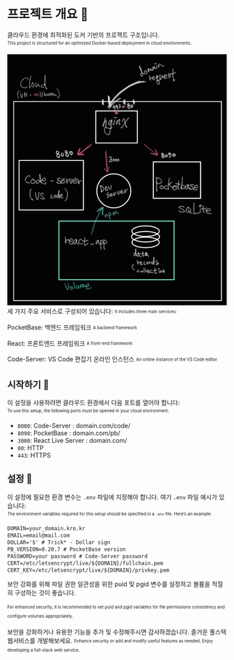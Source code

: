 # 프로젝트 개요 🚀

클라우드 환경에 최적화된 도커 기반의 프로젝트 구조입니다.  
<sub><sup>This project is structured for an optimized Docker-based deployment in cloud environments.</sup></sub>

![아키텍처 다이어그램](/structure.png)
세 가지 주요 서비스로 구성되어 있습니다:
<sub><sup>It includes three main services:</sup></sub>

PocketBase: 백엔드 프레임워크
<sub><sup>A backend framework</sup></sub>

React: 프론트엔드 프레임워크
<sub><sup>A front-end framework</sup></sub>

Code-Server: VS Code 편집기 온라인 인스턴스
<sub><sup>An online instance of the VS Code editor</sup></sub>

## 시작하기 🏁

이 설정을 사용하려면 클라우드 환경에서 다음 포트를 열어야 합니다:  
<sub><sup>To use this setup, the following ports must be opened in your cloud environment:</sup></sub>

- `8080`: Code-Server : domain.com/code/
- `8090`: PocketBase : domain.com/pb/
- `3000`: React Live Server : domain.com/
- `80`: HTTP
- `443`: HTTPS

## 설정 🔧

이 설정에 필요한 환경 변수는 `.env` 파일에 지정해야 합니다. 
여기 `.env` 파일 예시가 있습니다:  
<sub><sup>The environment variables required for this setup should be specified in a `.env` file. Here’s an example:</sup></sub>

```plaintext
DOMAIN=your_domain.kro.kr
EMAIL=email@mail.com
DOLLAR='$' # Trick* - Dollar sign
PB_VERSION=0.20.7 # PocketBase version
PASSWORD=your password # Code-Server password
CERT=/etc/letsencrypt/live/${DOMAIN}/fullchain.pem
CERT_KEY=/etc/letsencrypt/live/${DOMAIN}/privkey.pem
```

보안 강화를 위해 파일 권한 일관성을 위한 puid 및 pgid 변수를 설정하고 
볼륨을 적절히 구성하는 것이 좋습니다.

<sub><sup>For enhanced security, it is recommended to set puid and pgid variables for file permissions consistency and configure volumes appropriately.</sup></sub>

보안을 강화하거나 유용한 기능을 추가 및 수정해주시면 감사하겠습니다.
즐거운 풀스텍 웹서비스를 개발해보세요.
<sub><sup>Enhance security or add and modify useful features as needed. Enjoy developing a full-stack web service.</sup></sub>
